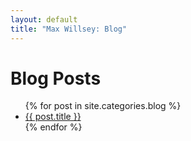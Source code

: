 ```yaml
---
layout: default
title: "Max Willsey: Blog"
---
```


# Blog Posts

<ul class="blog-posts">
{% for post in site.categories.blog %}
   <li> <a href="{{ post.url }}">{{ post.title }}</a> </li>
{% endfor %}
</ul>

